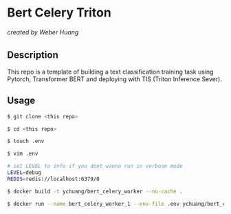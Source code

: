 # Bert Celery Triton

###### created by Weber Huang

## Description

This repo is a template of building a text classification training task using Pytorch, Transformer BERT and deploying with TIS (Triton Inference Sever).

## Usage

```bash
$ git clone <this repo>

$ cd <this repo>

$ touch .env

$ vim .env

# set LEVEL to info if you dont wanna run in verbose mode
LEVEL=debug
REDIS=redis://localhost:6379/0

$ docker build -t ychuang/bert_celery_worker --no-cache .

$ docker run --name bert_celery_worker_1 --env-file .env ychuang/bert_celery_worker
```

